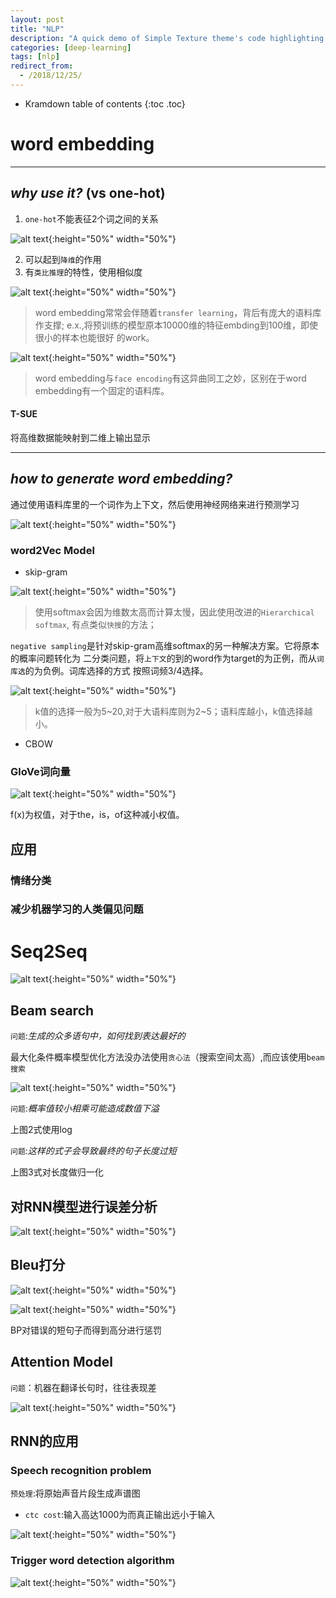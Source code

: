 ```yaml
---
layout: post
title: "NLP"
description: "A quick demo of Simple Texture theme's code highlighting features"
categories: [deep-learning]
tags: [nlp]
redirect_from:
  - /2018/12/25/
---
```


* Kramdown table of contents
{:toc .toc}

# word embedding
***
## ***why use it?*** (vs one-hot)
1. `one-hot`不能表征2个词之间的关系

![alt text](/assets/attached/pic1.PNG "embedding"){:height="50%" width="50%"}

2. 可以起到`降维`的作用
3. 有`类比推理`的特性，使用相似度

![alt text](/assets/attached/pic3.PNG "sim"){:height="50%" width="50%"}

> word embedding常常会伴随着`transfer learning`，背后有庞大的语料库作支撑;
e.x.,将预训练的模型原本10000维的特征embding到100维，即使很小的样本也能很好
的work。

>
![alt text](/assets/attached/pic2.PNG "face encoding"){:height="50%" width="50%"}
>
> word embedding与`face encoding`有这异曲同工之妙，区别在于word embedding有一个固定的语料库。

#### T-SUE
将高维数据能映射到二维上输出显示

***
## ***how to generate word embedding?***
通过使用语料库里的一个词作为上下文，然后使用神经网络来进行预测学习

![alt text](/assets/attached/pic4.PNG "generate"){:height="50%" width="50%"}

### word2Vec Model
* skip-gram

![alt text](/assets/attached/pic5.PNG "gram"){:height="50%" width="50%"}

> 使用softmax会因为维数太高而计算太慢，因此使用改进的`Hierarchical softmax`,
有点类似`快搜`的方法；

`negative sampling`是针对skip-gram高维softmax的另一种解决方案。它将原本的概率问题转化为
二分类问题，将`上下文`的到的word作为target的为正例，而从`词库选`的为负例。词库选择的方式
按照词频3/4选择。

![alt text](/assets/attached/pic6.PNG "sample"){:height="50%" width="50%"}
> k值的选择一般为5~20,对于大语料库则为2~5；语料库越小，k值选择越小。

* CBOW

### GloVe词向量
![alt text](/assets/attached/pic7.PNG "glove"){:height="50%" width="50%"}

f(x)为权值，对于the，is，of这种减小权值。

## 应用
### 情绪分类
### 减少机器学习的人类偏见问题

# Seq2Seq
![alt text](/assets/attached/pic12.PNG "translation"){:height="50%" width="50%"}

## Beam search
`问题`:_生成的众多语句中，如何找到表达最好的_

最大化条件概率模型优化方法没办法使用`贪心法`（搜索空间太高）,而应该使用`beam搜索`

![alt text](/assets/attached/pic13.PNG "translation"){:height="50%" width="50%"}

`问题`:_概率值较小相乘可能造成数值下溢_

上图2式使用log

`问题`:_这样的式子会导致最终的句子长度过短_

上图3式对长度做归一化

## 对RNN模型进行误差分析

![alt text](/assets/attached/pic14.PNG "translation"){:height="50%" width="50%"}

## Bleu打分

![alt text](/assets/attached/pic15.PNG "translation"){:height="50%" width="50%"}

![alt text](/assets/attached/pic16.PNG "translation"){:height="50%" width="50%"}

BP对错误的短句子而得到高分进行惩罚

## Attention Model

`问题`：机器在翻译长句时，往往表现差

![alt text](/assets/attached/pic40.PNG "attention"){:height="50%" width="50%"}

## RNN的应用

### Speech recognition problem

`预处理`:将原始声音片段生成声谱图

* `ctc cost`:输入高达1000为而真正输出远小于输入

![alt text](/assets/attached/pic41.PNG "attention"){:height="50%" width="50%"}
### Trigger word detection algorithm
![alt text](/assets/attached/pic42.PNG "attention"){:height="50%" width="50%"}
